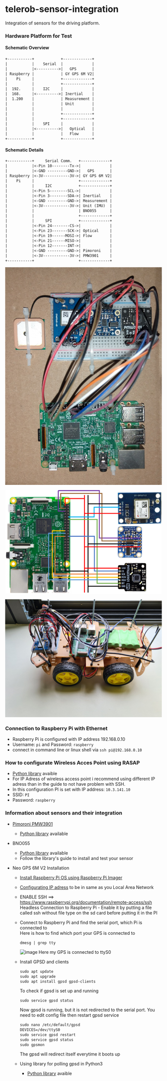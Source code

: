 # telerob-sensor-integration
Integration of sensors for the driving platform.

### Hardware Platform for Test

#### Schematic Overview
```
+-----------+            +-------------+
|           |    Serial  |             |
|           |<---------->|   GPS       |
| Raspberry |            | GY GPS 6M V2|
|    Pi     |            +-------------+
|           |            +-------------+
|  192.     |    I2C     |             |
|  168.     |<---------->| Inertial    |
|  1.200    |            | Measurement |
|           |            | Unit        |
|           |            |             |
|           |            +-------------+
|           |            +-------------+
|           |    SPI     |             |
|           |<---------->|   Optical   |
|           |            |   Flow      |
+-----------+            +-------------+
```

#### Schematic Details
```
+-----------+     Serial Comm.   +-------------+
|           |<-Pin 10--------Tx->|             |
|           |<-GND ---------GND->|   GPS       |
| Raspberry |<-3V------------3V->| GY GPS 6M V2|
|    Pi     |                    +-------------+
|           |     I2C            +-------------+
|           |<-Pin 5--------SCL->|             |
|           |<-Pin 3--------SDA->| Inertial    |
|           |<-GND ---------GND->| Measurement |
|           |<-3V------------3V->| Unit (IMU)  |
|           |                    | BNO055      |
|           |                    +-------------+
|           |     SPI            +-------------+
|           |<-Pin 24--------CS->|             |
|           |<-Pin 23-------SCK->| Optical     |
|           |<-Pin 19------MOSI->| Flow        |
|           |<-Pin 21------MISO->|             |
|           |<-Pin 12-------INT->|             |
|           |<-GND ---------GND->| Pimoroni    |
|           |<-3V------------3V->| PMW3901     |
+-----------+                    +-------------+
```

![Testboard with Neo GPS 6M V2, BNO055, Pimoroni PMW3901 connected to Raspberry](hardware/testboard_gps_imu_optflow.jpg)

![Schematic for sensor test with Neo GPS 6M V2, BNO055, Pimoroni PMW3901](hardware/sensortest_schematic_20210621.png)

![RC-Car](hardware/car.jpg)

### Connection to Raspberry Pi with Ethernet

* Raspberry Pi is configured with IP address 192.168.0.10
* Username: `pi` and Password: `raspberry` 
* connect in command line or linux shell via `ssh pi@192.168.0.10`

### How to configurate Wireless Acces Point using RASAP
  * [Python library](https://github.com/RaspAP/raspap-webgui) avaible
  * For IP Adress of wireless access point i recommend using different IP adress than in the guide to not have  problem with SSH. 
  * In this configuration PI is set with IP address: `10.3.141.10`
  * SSID: `PI`
  * Password: `raspberry`

### Information about sensors and their integration
* [Pimoroni PMW3901](https://shop.pimoroni.com/products/pmw3901-optical-flow-sensor-breakout)
  * [Python library](https://github.com/pimoroni/pmw3901-python) available 
   
* BNO055  
  * [Python library](https://github.com/adafruit/Adafruit_CircuitPython_BNO055) available
  * Follow the library's guide to install and test your sensor
  
* Neo GPS 6M V2 Installation

  * [Install Raspberry Pi OS using Raspberry Pi Imager](https://www.raspberrypi.org/software/) 

  * [Configurating IP adress](https://www.ionos.com/digitalguide/server/configuration/provide-raspberry-pi-with-a-static-ip-address/)  to be in same as you Local Area Network  
  
  * ENABLE SSH ==> https://www.raspberrypi.org/documentation/remote-access/ssh  
  Headless Connection to Raspberry Pi - Enable it by putting a file called ssh without file type on the sd card before putting it in the PI

  * Connect to Raspberry Pi and find the serial port, which Pi is connected to  
     Here is how to find which port your GPS is connected to
     ```
     dmesg | grep tty
     ```
     ![image](https://user-images.githubusercontent.com/84844289/124941968-7f4dcf80-e00b-11eb-9d97-f8ee809c01ff.png)
     Here my GPS is connected to ttyS0  

  * Install GPSD and clients
     ```
     sudo apt update
     sudo apt upgrade
     sudo apt install gpsd gpsd-clients
     ```

     To check if gpsd is set up and running
     ```
     sudo service gpsd status
     ```
     Now gpsd is running, but it is not redirected to the serial port. You need to edit config file then restart gpsd service
     ```
     sudo nano /etc/default/gpsd
     DEVICES=/dev/ttyS0
     sudo service gpsd restart
     sudo service gpsd status
     sudo gpsmon
     ```
     The gpsd will redirect itself everytime it boots up
     
     
  * Using library for polling gpsd in Python3 
    * [Python library](https://github.com/MartijnBraam/gpsd-py3) avaible
